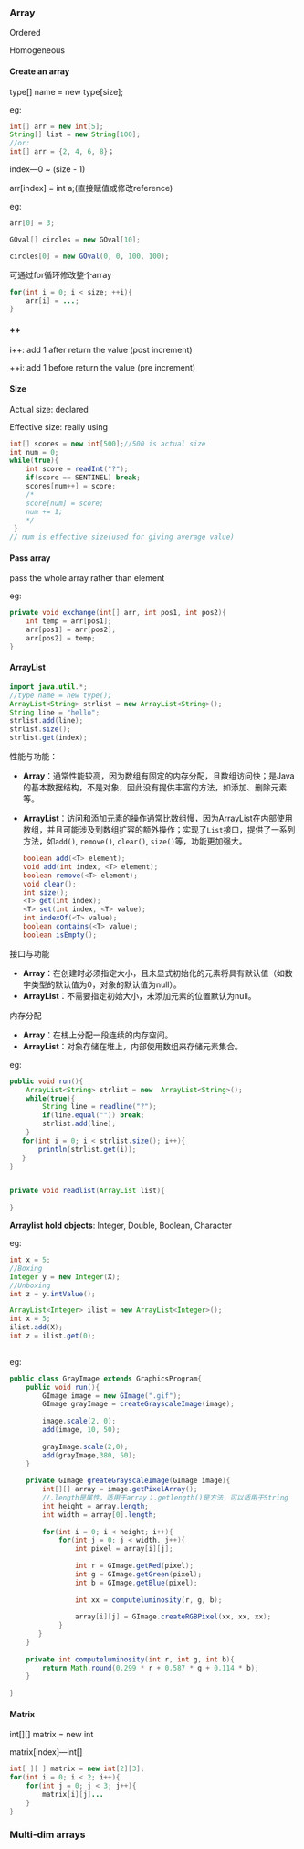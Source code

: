 ### Array

Ordered

Homogeneous

#### Create an array

type[] name = new type[size];

eg:

```java
int[] arr = new int[5];
String[] list = new String[100];
//or:
int[] arr = {2, 4, 6, 8}；
```

index—0 ~ (size - 1)

arr[index] = int a;(直接赋值或修改reference)

eg: 

```java
arr[0] = 3;
```

```java
GOval[] circles = new GOval[10];

circles[0] = new GOval(0, 0, 100, 100);
```

可通过for循环修改整个array

```java
for(int i = 0; i < size; ++i){
    arr[i] = ...;
}
```



#### ++

i++: add 1 after return the value (post increment)

++i: add 1 before return the value (pre increment)



#### Size

Actual size: declared

Effective size: really using

```java
int[] scores = new int[500];//500 is actual size
int num = 0;
while(true){
    int score = readInt("?");
    if(score == SENTINEL) break;
    scores[num++] = score;
    /*
    score[num] = score;
    num += 1;
    */
 }
// num is effective size(used for giving average value)
```



#### Pass array

pass the whole array rather than element

eg:

```java
private void exchange(int[] arr, int pos1, int pos2){
	int temp = arr[pos1];
	arr[pos1] = arr[pos2];
	arr[pos2] = temp;
}
```



#### ArrayList

```java
import java.util.*;
//type name = new type();
ArrayList<String> strlist = new ArrayList<String>();
String line = "hello";
strlist.add(line);
strlist.size();
strlist.get(index); 
```

性能与功能：

- **Array**：通常性能较高，因为数组有固定的内存分配，且数组访问快；是Java的基本数据结构，不是对象，因此没有提供丰富的方法，如添加、删除元素等。

- **ArrayList**：访问和添加元素的操作通常比数组慢，因为ArrayList在内部使用数组，并且可能涉及到数组扩容的额外操作；实现了`List`接口，提供了一系列方法，如`add()`, `remove()`, `clear()`, `size()`等，功能更加强大。

  ```java
  boolean add(<T> element);
  void add(int index, <T> element);
  boolean remove(<T> element);
  void clear();
  int size();
  <T> get(int index);
  <T> set(int index, <T> value);
  int indexOf(<T> value);
  boolean contains(<T> value);
  boolean isEmpty();
  ```

  

接口与功能

- **Array**：在创建时必须指定大小，且未显式初始化的元素将具有默认值（如数字类型的默认值为0，对象的默认值为null）。
- **ArrayList**：不需要指定初始大小，未添加元素的位置默认为null。

内存分配

- **Array**：在栈上分配一段连续的内存空间。
- **ArrayList**：对象存储在堆上，内部使用数组来存储元素集合。



eg:

```java
public void run(){
    ArrayList<String> strlist = new  ArrayList<String>();
    while(true){
    	String line = readline("?");
        if(line.equal("")) break;
    	strlist.add(line);
    }
   for(int i = 0; i < strlist.size(); i++){
       println(strlist.get(i));
   }
}


private void readlist(ArrayList list){
    
}
```

**Arraylist hold objects**: Integer, Double, Boolean, Character

eg:

```java
int x = 5;
//Boxing
Integer y = new Integer(X);
//Unboxing
int z = y.intValue();

ArrayList<Integer> ilist = new ArrayList<Integer>();
int x = 5;
ilist.add(X);
int z = ilist.get(0); 
 
```

eg:

```java
public class GrayImage extends GraphicsProgram{
    public void run(){
        GImage image = new GImage(".gif");
        GImage grayImage = createGrayscaleImage(image);
        
        image.scale(2, 0);
        add(image, 10, 50);
        
        grayImage.scale(2,0);
        add(grayImage,380, 50);
    }
    
    private GImage greateGrayscaleImage(GImage image){
        int[][] array = image.getPixelArray();
        //.length是属性，适用于array；.getlength()是方法，可以适用于String
        int height = array.length;
        int width = array[0].length;
        
        for(int i = 0; i < height; i++){
            for(int j = 0; j < width, j++){
                int pixel = array[i][j];
                
                int r = GImage.getRed(pixel);
                int g = GImage.getGreen(pixel);
                int b = GImage.getBlue(pixel);
                
                int xx = computeluminosity(r, g, b);
                
                array[i][j] = GImage.createRGBPixel(xx, xx, xx);
            }
       }
    }
    
    private int computeluminosity(int r, int g, int b){
        return Math.round(0.299 * r + 0.587 * g + 0.114 * b);
    }
    
}
```





#### Matrix

int[][] matrix = new int

matrix[index]—int[]

```java
int[ ][ ] matrix = new int[2][3];
for(int i = 0; i < 2; i++){
	for(int j = 0; j < 3; j++){
		matrix[i][j]...
	}
}
```



### Multi-dim arrays

````java
````

